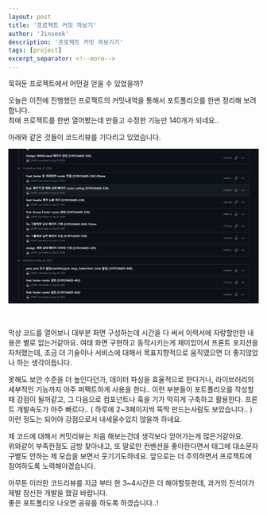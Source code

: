 ```yaml
---
layout: post
title: '프로젝트 커밋 까보기'
author: 'Jinseok'
description: '프로젝트 커밋 까보기기'
tags: [project]
excerpt_separator: <!--more-->
---
```


묵혀둔 프로젝트에서 어떤걸 얻을 수 있었을까?

<!--more-->

오늘은 이전에 진행했던 프로젝트의 커밋내역을 통해서 포트폴리오를 한번 정리해 보려 합니다.  
최애 프로젝트를 한번 열어봤는데 만들고 수정한 기능만 140개가 되네요..

아래와 같은 것들이 코드리뷰를 기다리고 있었습니다.

![image.png](../assets/img/project1.png)

<br>

막상 코드를 열어보니 대부분 화면 구성하는데 시간을 다 써서 이력서에 자랑할만한 내용은 별로 없는거같아요. 여태 화면 구현하고 동작시키는게 재미있어서 프론트 포지션을 자처했는데, 조금 더 기술이나 서비스에 대해서 목표지향적으로 움직였으면 더 좋지않았나 하는 생각이듭니다.

못해도 보안 수준을 더 높인다던가, 데이터 파싱을 효율적으로 한다거나, 라이브러리의 세부적인 기능까지 아주 퍼펙트하게 사용을 한다.. 이런 부분들이 포트폴리오를 작성할 때 강점이 될꺼같고, 그 다음으로 컴포넌트나 훅을 기가 막히게 구축하고 활용한다. 프론트 개발속도가 아주 빠르다.. ( 하루에 2~3페이지씩 뚝딱 만드는사람도 보았습니다.. ) 이런 정도는 되어야 강점으로서 내세울수있지 않을까 하네요.

제 코드에 대해서 커밋리뷰는 처음 해보는건데 생각보다 얻어가는게 많은거같아요.  
위와같이 부족한점도 금방 찾아내고, 또 말로만 컨벤션을 좋아한다면서 태그에 대소문자 구별도 안하는 제 모습을 보면서 웃기기도하네요.
앞으로는 더 주의하면서 프로젝트에 참여하도록 노력해야겠습니다.

아무튼 이러한 코드리뷰를 지금 부터 한 3~4시간은 더 해야할듯한데, 과거의 진석이가 제발 참신한 개발을 했길 바랍니다.  
좋은 포트폴리오 나오면 공유를 하도록 하겠습니다..!

<br>
